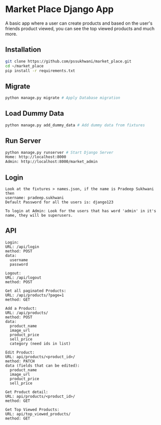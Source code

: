 # Market Place Django App
A basic app where a user can create products and based on the user's friends product viewed, you can see the top viewed products and much more.


## Installation
```bash
git clone https://github.com/pssukhwani/market_place.git
cd ~/market_place
pip install -r requirements.txt
```


## Migrate
```bash
python manage.py migrate # Apply Database migration
```

## Load Dummy Data
```bash
python manage.py add_dummy_data # Add dummy data from fixtures
```

## Run Server
```bash
python manage.py runserver # Start Django Server
Home: http://localhost:8000
Admin: http://localhost:8000/market_admin
```

## Login
```
Look at the fixtures > names.json, if the name is Pradeep Sukhwani then
username: pradeep.sukhwani
Default Password for all the users is: django123

To login at Admin: Look for the users that has word 'admin' in it's name, they will be superusers.
```

## API
```
Login:
URL: /api/login
method: POST
data:
  username
  password

Logout:
URL: /api/logout
method: POST

Get all paginated Products:
URL: /api/products/?page=1
method: GET

Add a Product:
URL: /api/products/
method: POST
data:
  product_name
  image_url
  product_price
  sell_price
  category (need ids in list)

Edit Product:
URL: api/products/<product_id>/
method: PATCH
data (fields that can be edited):
  product_name
  image_url
  product_price
  sell_price

Get Product detail:
URL: api/products/<product_id>/
method: GET

Get Top Viewed Products:
URL: api/top_viewed_products/
method: GET
```
